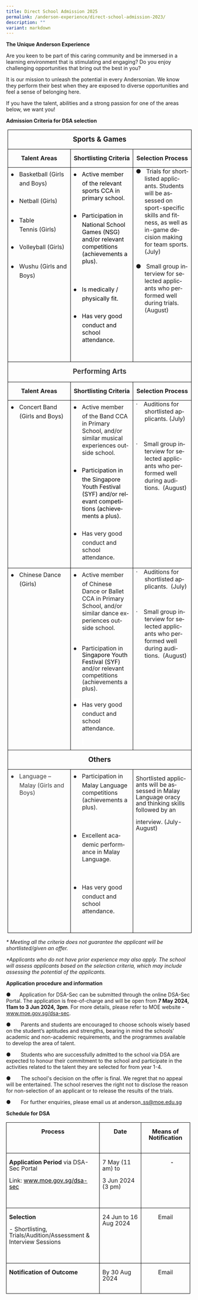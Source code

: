 ```yaml
---
title: Direct School Admission 2025
permalink: /anderson-experience/direct-school-admission-2023/
description: ""
variant: markdown
---
```

**The Unique Anderson Experience**

Are you keen to be part of this caring community and be immersed in a learning environment that is stimulating and engaging? Do you enjoy challenging opportunities that bring out the best in you?

It is our mission to unleash the potential in every Andersonian. We know they perform their best when they are exposed to diverse opportunities and feel a sense of belonging here.

If you have the talent, abilities and a strong passion for one of the areas below, we want you!

**Admission Criteria for DSA selection**

<table style="margin-left:3.0pt;border-collapse:collapse;mso-table-layout-alt:fixed;
 border:none;mso-border-alt:solid black .5pt;mso-yfti-tbllook:1024;mso-padding-alt:
 0in 5.4pt 0in 5.4pt;mso-border-insideh:.5pt solid black;mso-border-insidev:
 .5pt solid black" width="597" cellpadding="0" cellspacing="0" border="1" class="MsoNormalTable"><tbody><tr style="mso-yfti-irow:0;mso-yfti-firstrow:yes;height:23.35pt"><td style="width:447.75pt;border:solid black 1.0pt;
  mso-border-alt:solid black .5pt;padding:0in 5.4pt 0in 5.4pt;height:23.35pt" valign="top" colspan="3" width="597"><p style="text-align:center" align="center" class="MsoNormal"><b style="mso-bidi-font-weight:normal"><span style="font-size:14.0pt;
  line-height:107%" lang="EN-SG">Sports &amp; Games</span></b></p></td></tr><tr style="mso-yfti-irow:1;height:22.5pt"><td style="width:127.25pt;border:solid black 1.0pt;
  border-top:none;mso-border-top-alt:solid black .5pt;mso-border-alt:solid black .5pt;
  padding:0in 5.4pt 0in 5.4pt;height:22.5pt" valign="top" width="170"><p style="text-align:center" align="center" class="MsoNormal"><a name="_Hlk165294796"><b style="mso-bidi-font-weight:normal"><span style="font-size:12.0pt;line-height:107%" lang="EN-SG">Talent Areas</span></b></a></p></td><td style="width:157.5pt;border-top:none;border-left:
  none;border-bottom:solid black 1.0pt;border-right:solid black 1.0pt;
  mso-border-top-alt:solid black .5pt;mso-border-left-alt:solid black .5pt;
  mso-border-alt:solid black .5pt;padding:0in 5.4pt 0in 5.4pt;height:22.5pt" valign="top" width="210"><p style="text-align:center" align="center" class="MsoNormal"><span style="mso-bookmark:_Hlk165294796"><b style="mso-bidi-font-weight:normal"><span style="font-size:12.0pt;line-height:107%" lang="EN-SG">Shortlisting Criteria</span></b></span></p></td><td style="width:163.0pt;border-top:none;border-left:
  none;border-bottom:solid black 1.0pt;border-right:solid black 1.0pt;
  mso-border-top-alt:solid black .5pt;mso-border-left-alt:solid black .5pt;
  mso-border-alt:solid black .5pt;padding:0in 5.4pt 0in 5.4pt;height:22.5pt" valign="top" width="217"><p style="text-align:center" align="center" class="MsoNormal"><span style="mso-bookmark:_Hlk165294796"><b style="mso-bidi-font-weight:normal"><span style="font-size:12.0pt;line-height:107%" lang="EN-SG">Selection Process</span></b></span></p></td></tr><tr style="mso-yfti-irow:2;height:115.6pt"><td style="width:127.25pt;border:solid black 1.0pt;
  border-top:none;mso-border-top-alt:solid black .5pt;mso-border-alt:solid black .5pt;
  padding:0in 5.4pt 0in 5.4pt;height:115.6pt" valign="top" width="170"><p style="margin-top:0in;margin-right:0in;
  margin-bottom:0in;margin-left:.25in;mso-add-space:auto;text-indent:-.25in;
  line-height:normal;mso-list:l3 level1 lfo8" class="MsoListParagraphCxSpFirst"><span style="font-size:12.0pt;font-family:&quot;Noto Sans Symbols&quot;;
  mso-fareast-font-family:&quot;Noto Sans Symbols&quot;;mso-bidi-font-family:&quot;Noto Sans Symbols&quot;" lang="EN-SG"><span style="mso-list:Ignore">●<span style="font:7.0pt &quot;Times New Roman&quot;">&nbsp;&nbsp;&nbsp;&nbsp;&nbsp; </span></span></span><span style="font-size:12.0pt" lang="EN-SG">Basketball (Girls and Boys)<br style="mso-special-character:line-break"><br style="mso-special-character:line-break"></span></p><p style="margin-top:0in;margin-right:0in;
  margin-bottom:0in;margin-left:.25in;mso-add-space:auto;text-indent:-.25in;
  line-height:normal;mso-list:l3 level1 lfo8" class="MsoListParagraphCxSpMiddle"><span style="font-size:12.0pt;font-family:&quot;Noto Sans Symbols&quot;;
  mso-fareast-font-family:&quot;Noto Sans Symbols&quot;;mso-bidi-font-family:&quot;Noto Sans Symbols&quot;" lang="EN-SG"><span style="mso-list:Ignore">●<span style="font:7.0pt &quot;Times New Roman&quot;">&nbsp;&nbsp;&nbsp;&nbsp;&nbsp; </span></span></span><span style="font-size:12.0pt" lang="EN-SG">Netball&nbsp;(Girls)<br style="mso-special-character:line-break"><br style="mso-special-character:line-break"></span></p><p style="margin-top:0in;margin-right:0in;
  margin-bottom:0in;margin-left:.25in;mso-add-space:auto;text-indent:-.25in;
  line-height:normal;mso-list:l3 level1 lfo8" class="MsoListParagraphCxSpMiddle"><span style="font-size:12.0pt;font-family:&quot;Noto Sans Symbols&quot;;
  mso-fareast-font-family:&quot;Noto Sans Symbols&quot;;mso-bidi-font-family:&quot;Noto Sans Symbols&quot;" lang="EN-SG"><span style="mso-list:Ignore">●<span style="font:7.0pt &quot;Times New Roman&quot;">&nbsp;&nbsp;&nbsp;&nbsp;&nbsp; </span></span></span><span style="font-size:12.0pt" lang="EN-SG">Table Tennis&nbsp;(Girls)<br style="mso-special-character:line-break"><br style="mso-special-character:line-break"></span></p><p style="margin-top:0in;margin-right:0in;
  margin-bottom:0in;margin-left:.25in;mso-add-space:auto;text-indent:-.25in;
  line-height:normal;mso-list:l3 level1 lfo8" class="MsoListParagraphCxSpMiddle"><span style="font-size:12.0pt;font-family:&quot;Noto Sans Symbols&quot;;
  mso-fareast-font-family:&quot;Noto Sans Symbols&quot;;mso-bidi-font-family:&quot;Noto Sans Symbols&quot;" lang="EN-SG"><span style="mso-list:Ignore">●<span style="font:7.0pt &quot;Times New Roman&quot;">&nbsp;&nbsp;&nbsp;&nbsp;&nbsp; </span></span></span><span style="font-size:12.0pt" lang="EN-SG">Volleyball&nbsp;(Girls)<br style="mso-special-character:line-break"><br style="mso-special-character:line-break"></span></p><p style="margin-top:0in;margin-right:0in;
  margin-bottom:0in;margin-left:.25in;mso-add-space:auto;text-indent:-.25in;
  line-height:normal;mso-list:l3 level1 lfo8" class="MsoListParagraphCxSpLast"><span style="font-size:12.0pt;font-family:&quot;Noto Sans Symbols&quot;;
  mso-fareast-font-family:&quot;Noto Sans Symbols&quot;;mso-bidi-font-family:&quot;Noto Sans Symbols&quot;" lang="EN-SG"><span style="mso-list:Ignore">●<span style="font:7.0pt &quot;Times New Roman&quot;">&nbsp;&nbsp;&nbsp;&nbsp;&nbsp; </span></span></span><span style="font-size:12.0pt" lang="EN-SG">Wushu&nbsp;(Girls and Boys)</span></p></td><td style="width:157.5pt;border-top:none;border-left:
  none;border-bottom:solid black 1.0pt;border-right:solid black 1.0pt;
  mso-border-top-alt:solid black .5pt;mso-border-left-alt:solid black .5pt;
  mso-border-alt:solid black .5pt;padding:0in 5.4pt 0in 5.4pt;height:115.6pt" valign="top" width="210"><p style="margin-top:0in;margin-right:0in;margin-bottom:0in;
  margin-left:.25in;text-indent:-.25in;line-height:normal;mso-list:l5 level1 lfo2;
  border:none;mso-padding-alt:31.0pt 31.0pt 31.0pt 31.0pt;mso-border-shadow:
  yes" class="MsoNormal"><span style="font-size:12.0pt;
  font-family:&quot;Noto Sans Symbols&quot;;mso-fareast-font-family:&quot;Noto Sans Symbols&quot;;
  mso-bidi-font-family:&quot;Noto Sans Symbols&quot;;color:black" lang="EN-SG"><span style="mso-list:
  Ignore">●<span style="font:7.0pt &quot;Times New Roman&quot;">&nbsp;&nbsp;&nbsp;&nbsp;&nbsp; </span></span></span><span style="font-size:12.0pt;
  color:black" lang="EN-SG">Active member of the relevant sports CCA in primary school.<br style="mso-special-character:line-break"><br style="mso-special-character:line-break"></span></p><p style="margin-top:0in;margin-right:0in;margin-bottom:0in;
  margin-left:.25in;text-indent:-.25in;line-height:normal;mso-list:l5 level1 lfo2;
  border:none;mso-padding-alt:31.0pt 31.0pt 31.0pt 31.0pt;mso-border-shadow:
  yes" class="MsoNormal"><span style="font-size:12.0pt;
  font-family:&quot;Noto Sans Symbols&quot;;mso-fareast-font-family:&quot;Noto Sans Symbols&quot;;
  mso-bidi-font-family:&quot;Noto Sans Symbols&quot;;color:black" lang="EN-SG"><span style="mso-list:
  Ignore">●<span style="font:7.0pt &quot;Times New Roman&quot;">&nbsp;&nbsp;&nbsp;&nbsp;&nbsp; </span></span></span><span style="font-size:12.0pt;
  color:black" lang="EN-SG">Participation in National School Games (NSG) and/or relevant competitions (achievements a plus).</span></p><p style="margin-left:.25in;border:none;mso-padding-alt:31.0pt 31.0pt 31.0pt 31.0pt;
  mso-border-shadow:yes" class="MsoNormal"><span style="font-size:12.0pt;line-height:
  107%;color:black" lang="EN-SG">&nbsp;</span></p><p style="margin-top:0in;margin-right:0in;margin-bottom:0in;
  margin-left:.25in;text-indent:-.25in;line-height:normal;mso-list:l5 level1 lfo2;
  border:none;mso-padding-alt:31.0pt 31.0pt 31.0pt 31.0pt;mso-border-shadow:
  yes" class="MsoNormal"><span style="font-size:12.0pt;
  font-family:&quot;Noto Sans Symbols&quot;;mso-fareast-font-family:&quot;Noto Sans Symbols&quot;;
  mso-bidi-font-family:&quot;Noto Sans Symbols&quot;;color:black" lang="EN-SG"><span style="mso-list:
  Ignore">●<span style="font:7.0pt &quot;Times New Roman&quot;">&nbsp;&nbsp;&nbsp;&nbsp;&nbsp; </span></span></span><span style="font-size:12.0pt;
  color:black" lang="EN-SG">Is medically / physically fit.<br style="mso-special-character:
  line-break"><br style="mso-special-character:line-break"></span></p><p style="margin-top:0in;margin-right:0in;margin-bottom:0in;
  margin-left:.25in;text-indent:-.25in;line-height:normal;mso-list:l5 level1 lfo2;
  border:none;mso-padding-alt:31.0pt 31.0pt 31.0pt 31.0pt;mso-border-shadow:
  yes" class="MsoNormal"><span style="font-size:12.0pt;
  font-family:&quot;Noto Sans Symbols&quot;;mso-fareast-font-family:&quot;Noto Sans Symbols&quot;;
  mso-bidi-font-family:&quot;Noto Sans Symbols&quot;;color:black" lang="EN-SG"><span style="mso-list:
  Ignore">●<span style="font:7.0pt &quot;Times New Roman&quot;">&nbsp;&nbsp;&nbsp;&nbsp;&nbsp; </span></span></span><span style="font-size:12.0pt;
  color:black" lang="EN-SG">Has very good conduct and school attendance.</span></p><p style="margin-left:.25in;border:none;mso-padding-alt:31.0pt 31.0pt 31.0pt 31.0pt;
  mso-border-shadow:yes" class="MsoNormal"><span style="font-size:12.0pt;line-height:
  107%;color:black" lang="EN-SG">&nbsp;</span></p></td><td style="width:163.0pt;border-top:none;border-left:
  none;border-bottom:solid black 1.0pt;border-right:solid black 1.0pt;
  mso-border-top-alt:solid black .5pt;mso-border-left-alt:solid black .5pt;
  mso-border-alt:solid black .5pt;padding:0in 5.4pt 0in 5.4pt;height:115.6pt" valign="top" width="217"><p style="margin-top:0in;margin-right:0in;margin-bottom:0in;
  margin-left:.25in;text-indent:-.25in;line-height:normal;mso-list:l6 level1 lfo4" class="MsoNormal"><span style="font-size:12.0pt" lang="EN-SG"><span style="mso-list:Ignore">●<span style="font:7.0pt &quot;Times New Roman&quot;">&nbsp;&nbsp;&nbsp;&nbsp;&nbsp; </span></span></span><span style="font-size:12.0pt" lang="EN-SG">Trials for shortlisted applicants. Students will be assessed on sport-specific skills and fitness, as well as in-game decision making for team sports. (July)<br style="mso-special-character:
  line-break"><br style="mso-special-character:line-break"></span></p><p style="margin-top:0in;margin-right:0in;margin-bottom:0in;
  margin-left:.25in;text-indent:-.25in;line-height:normal;mso-list:l6 level1 lfo4" class="MsoNormal"><span style="font-size:12.0pt" lang="EN-SG"><span style="mso-list:Ignore">●<span style="font:7.0pt &quot;Times New Roman&quot;">&nbsp;&nbsp;&nbsp;&nbsp;&nbsp; </span></span></span><span style="font-size:12.0pt" lang="EN-SG">Small group interview for selected applicants who performed well during trials.<span style="mso-spacerun:yes">&nbsp; </span>(August)</span></p></td></tr><tr style="mso-yfti-irow:3;height:14.35pt"><td style="width:447.75pt;border:solid black 1.0pt;
  border-top:none;mso-border-top-alt:solid black .5pt;mso-border-alt:solid black .5pt;
  padding:0in 5.4pt 0in 5.4pt;height:14.35pt" valign="top" colspan="3" width="597"><p style="margin-bottom:14.0pt;text-align:center" align="center" class="MsoNormal"><b style="mso-bidi-font-weight:normal"><span style="font-size:14.0pt;
  line-height:107%;color:#3C3C3C" lang="EN-SG">Performing Arts</span></b></p></td></tr><tr style="mso-yfti-irow:4;height:26.5pt"><td style="width:127.25pt;border:solid black 1.0pt;
  border-top:none;mso-border-top-alt:solid black .5pt;mso-border-alt:solid black .5pt;
  padding:0in 5.4pt 0in 5.4pt;height:26.5pt" valign="top" width="170"><p style="text-align:center" align="center" class="MsoNormal"><b><span style="font-size:12.0pt;line-height:107%" lang="EN-SG">Talent Areas</span></b></p></td><td style="width:157.5pt;border-top:none;border-left:
  none;border-bottom:solid black 1.0pt;border-right:solid black 1.0pt;
  mso-border-top-alt:solid black .5pt;mso-border-left-alt:solid black .5pt;
  mso-border-alt:solid black .5pt;padding:0in 5.4pt 0in 5.4pt;height:26.5pt" valign="top" width="210"><p style="text-align:center" align="center" class="MsoNormal"><b><span style="font-size:12.0pt;line-height:107%" lang="EN-SG">Shortlisting Criteria<span style="color:#484848;background:white;mso-highlight:white"></span></span></b></p></td><td style="width:163.0pt;border-top:none;border-left:
  none;border-bottom:solid black 1.0pt;border-right:solid black 1.0pt;
  mso-border-top-alt:solid black .5pt;mso-border-left-alt:solid black .5pt;
  mso-border-alt:solid black .5pt;padding:0in 5.4pt 0in 5.4pt;height:26.5pt" valign="top" width="217"><p style="text-align:center" align="center" class="MsoNormal"><b><span style="font-size:12.0pt;line-height:107%" lang="EN-SG">Selection Process</span></b></p></td></tr><tr style="mso-yfti-irow:5;height:70.9pt"><td style="width:127.25pt;border:solid black 1.0pt;
  border-top:none;mso-border-top-alt:solid black .5pt;mso-border-alt:solid black .5pt;
  padding:0in 5.4pt 0in 5.4pt;height:70.9pt" valign="top" width="170"><p style="margin-top:0in;margin-right:0in;margin-bottom:
  0in;margin-left:.25in;mso-add-space:auto;text-indent:-.25in;line-height:normal;
  mso-list:l0 level1 lfo9" class="MsoListParagraph"><a name="_Hlk165294746"><span style="font-size:12.0pt;font-family:&quot;Noto Sans Symbols&quot;;
  mso-fareast-font-family:&quot;Noto Sans Symbols&quot;;mso-bidi-font-family:&quot;Noto Sans Symbols&quot;" lang="EN-SG"><span style="mso-list:Ignore">●<span style="font:7.0pt &quot;Times New Roman&quot;">&nbsp;&nbsp;&nbsp;&nbsp;&nbsp; </span></span></span><span style="font-size:12.0pt" lang="EN-SG">Concert Band (Girls and Boys)<br style="mso-special-character:line-break"><br style="mso-special-character:line-break"></span></a></p><span style="mso-bookmark:_Hlk165294746"></span><p style="margin-top:14.0pt" class="MsoNormal"><span style="mso-bookmark:_Hlk165294746"><span style="font-size:12.0pt;line-height:107%;color:#3C3C3C" lang="EN-SG">&nbsp;</span></span></p></td><td style="width:157.5pt;border-top:none;border-left:
  none;border-bottom:solid black 1.0pt;border-right:solid black 1.0pt;
  mso-border-top-alt:solid black .5pt;mso-border-left-alt:solid black .5pt;
  mso-border-alt:solid black .5pt;padding:0in 5.4pt 0in 5.4pt;height:70.9pt" valign="top" width="210"><p style="margin-top:0in;margin-right:0in;margin-bottom:0in;
  margin-left:.25in;text-indent:-.25in;line-height:normal;mso-list:l1 level1 lfo3;
  border:none;mso-padding-alt:31.0pt 31.0pt 31.0pt 31.0pt;mso-border-shadow:
  yes" class="MsoNormal"><span style="mso-bookmark:_Hlk165294746"><span style="font-size:12.0pt;font-family:&quot;Noto Sans Symbols&quot;;
  mso-fareast-font-family:&quot;Noto Sans Symbols&quot;;mso-bidi-font-family:&quot;Noto Sans Symbols&quot;" lang="EN-SG"><span style="mso-list:Ignore">●<span style="font:7.0pt &quot;Times New Roman&quot;">&nbsp;&nbsp;&nbsp;&nbsp;&nbsp; </span></span></span><span style="font-size:12.0pt" lang="EN-SG">Active member of the Band CCA in Primary School, and/or similar musical experiences outside school.<br style="mso-special-character:line-break"><br style="mso-special-character:line-break"></span></span></p><p style="margin-top:0in;margin-right:0in;margin-bottom:0in;
  margin-left:.25in;text-indent:-.25in;line-height:normal;mso-list:l1 level1 lfo3;
  border:none;mso-padding-alt:31.0pt 31.0pt 31.0pt 31.0pt;mso-border-shadow:
  yes" class="MsoNormal"><span style="mso-bookmark:_Hlk165294746"><span style="font-size:12.0pt;font-family:&quot;Noto Sans Symbols&quot;;
  mso-fareast-font-family:&quot;Noto Sans Symbols&quot;;mso-bidi-font-family:&quot;Noto Sans Symbols&quot;;
  color:black" lang="EN-SG"><span style="mso-list:Ignore">●<span style="font:7.0pt &quot;Times New Roman&quot;">&nbsp;&nbsp;&nbsp;&nbsp;&nbsp; </span></span></span><span style="font-size:12.0pt;
  color:black" lang="EN-SG">Participation in the Singapore Youth Festival (SYF) and/or relevant competitions (achievements a plus).</span></span><span style="mso-bookmark:_Hlk165294746"><span style="font-size:12.0pt" lang="EN-SG"><br style="mso-special-character:line-break"><br style="mso-special-character:line-break"><span style="color:black"></span></span></span></p><p style="margin-top:0in;margin-right:0in;margin-bottom:14.0pt;
  margin-left:.25in;text-indent:-.25in;line-height:normal;mso-list:l1 level1 lfo3;
  border:none;mso-padding-alt:31.0pt 31.0pt 31.0pt 31.0pt;mso-border-shadow:
  yes" class="MsoNormal"><span style="mso-bookmark:_Hlk165294746"><span style="font-size:12.0pt;font-family:&quot;Noto Sans Symbols&quot;;
  mso-fareast-font-family:&quot;Noto Sans Symbols&quot;;mso-bidi-font-family:&quot;Noto Sans Symbols&quot;" lang="EN-SG"><span style="mso-list:Ignore">●<span style="font:7.0pt &quot;Times New Roman&quot;">&nbsp;&nbsp;&nbsp;&nbsp;&nbsp; </span></span></span><span style="font-size:12.0pt;
  background:white;mso-highlight:white" lang="EN-SG">Has very good conduct and school attendance</span></span><span style="mso-bookmark:_Hlk165294746"><span style="font-size:12.0pt" lang="EN-SG">.</span></span></p></td><td style="width:163.0pt;border-top:none;border-left:
  none;border-bottom:solid black 1.0pt;border-right:solid black 1.0pt;
  mso-border-top-alt:solid black .5pt;mso-border-left-alt:solid black .5pt;
  mso-border-alt:solid black .5pt;padding:0in 5.4pt 0in 5.4pt;height:70.9pt" valign="top" width="217"><p style="margin-top:0in;margin-right:0in;margin-bottom:
  0in;margin-left:.25in;mso-add-space:auto;text-indent:-.25in;line-height:normal;
  mso-list:l4 level1 lfo7" class="MsoListParagraph"><span style="mso-bookmark:_Hlk165294746"><span style="font-size:12.0pt;font-family:Symbol;mso-fareast-font-family:
  Symbol;mso-bidi-font-family:Symbol" lang="EN-SG"><span style="mso-list:Ignore">·<span style="font:7.0pt &quot;Times New Roman&quot;">&nbsp;&nbsp;&nbsp;&nbsp;&nbsp;&nbsp; </span></span></span><span style="font-size:12.0pt" lang="EN-SG">Auditions for shortlisted applicants. (July)</span></span></p><p class="MsoNormal"><span style="mso-bookmark:_Hlk165294746"><span style="font-size:12.0pt;line-height:107%" lang="EN-SG">&nbsp;</span></span></p><p style="margin-top:0in;margin-right:0in;margin-bottom:
  0in;margin-left:.25in;mso-add-space:auto;text-indent:-.25in;line-height:normal;
  mso-list:l4 level1 lfo7" class="MsoListParagraph"><span style="mso-bookmark:_Hlk165294746"><span style="font-size:12.0pt;font-family:Symbol;mso-fareast-font-family:
  Symbol;mso-bidi-font-family:Symbol" lang="EN-SG"><span style="mso-list:Ignore">·<span style="font:7.0pt &quot;Times New Roman&quot;">&nbsp;&nbsp;&nbsp;&nbsp;&nbsp;&nbsp; </span></span></span><span style="font-size:12.0pt" lang="EN-SG">Small group interview for selected applicants who performed well during auditions.<span style="mso-spacerun:yes">&nbsp; </span>(August)</span></span></p></td></tr><tr style="mso-yfti-irow:6;height:70.9pt"><td style="width:127.25pt;border:solid black 1.0pt;
  border-top:none;mso-border-top-alt:solid black .5pt;mso-border-alt:solid black .5pt;
  padding:0in 5.4pt 0in 5.4pt;height:70.9pt" valign="top" width="170"><p style="margin-top:0in;margin-right:0in;margin-bottom:
  0in;margin-left:.25in;mso-add-space:auto;text-indent:-.25in;line-height:normal;
  mso-list:l0 level1 lfo9" class="MsoListParagraph"><span style="font-size:12.0pt;font-family:&quot;Noto Sans Symbols&quot;;mso-fareast-font-family:
  &quot;Noto Sans Symbols&quot;;mso-bidi-font-family:&quot;Noto Sans Symbols&quot;" lang="EN-SG"><span style="mso-list:Ignore">●<span style="font:7.0pt &quot;Times New Roman&quot;">&nbsp;&nbsp;&nbsp;&nbsp;&nbsp; </span></span></span><span style="font-size:12.0pt" lang="EN-SG">Chinese Dance (Girls)</span></p><p style="margin-top:14.0pt" class="MsoNormal"><span style="font-size:12.0pt;line-height:107%;color:#3C3C3C" lang="EN-SG">&nbsp;</span></p></td><td style="width:157.5pt;border-top:none;border-left:
  none;border-bottom:solid black 1.0pt;border-right:solid black 1.0pt;
  mso-border-top-alt:solid black .5pt;mso-border-left-alt:solid black .5pt;
  mso-border-alt:solid black .5pt;padding:0in 5.4pt 0in 5.4pt;height:70.9pt" valign="top" width="210"><p style="margin-top:0in;margin-right:0in;margin-bottom:0in;
  margin-left:.25in;text-indent:-.25in;line-height:normal;mso-list:l1 level1 lfo3;
  border:none;mso-padding-alt:31.0pt 31.0pt 31.0pt 31.0pt;mso-border-shadow:
  yes" class="MsoNormal"><span style="font-size:12.0pt;
  font-family:&quot;Noto Sans Symbols&quot;;mso-fareast-font-family:&quot;Noto Sans Symbols&quot;;
  mso-bidi-font-family:&quot;Noto Sans Symbols&quot;" lang="EN-SG"><span style="mso-list:Ignore">●<span style="font:7.0pt &quot;Times New Roman&quot;">&nbsp;&nbsp;&nbsp;&nbsp;&nbsp; </span></span></span><span style="font-size:12.0pt" lang="EN-SG">Active member of Chinese Dance or Ballet CCA in Primary School, and/or similar dance experiences outside school.<br style="mso-special-character:line-break"><br style="mso-special-character:line-break"></span></p><p style="margin-left:.25in;mso-add-space:auto;
  text-indent:-.25in;mso-list:l1 level1 lfo3" class="MsoListParagraph"><span style="font-size:12.0pt;line-height:115%;font-family:&quot;Noto Sans Symbols&quot;;
  mso-fareast-font-family:&quot;Noto Sans Symbols&quot;;mso-bidi-font-family:&quot;Noto Sans Symbols&quot;" lang="EN-SG"><span style="mso-list:Ignore">●<span style="font:7.0pt &quot;Times New Roman&quot;">&nbsp;&nbsp;&nbsp;&nbsp;&nbsp; </span></span></span><span style="font-size:12.0pt;
  line-height:115%;mso-fareast-font-family:Calibri;mso-bidi-font-family:Calibri" lang="EN-SG">Participation in </span><span style="font-size:12.0pt;line-height:115%;
  color:black" lang="EN-SG">Singapore Youth Festival (SYF)</span><span style="font-size:12.0pt;line-height:115%;mso-fareast-font-family:Calibri;
  mso-bidi-font-family:Calibri" lang="EN-SG"> and/or relevant competitions (achievements a plus).</span></p><p style="margin-top:0in;margin-right:0in;margin-bottom:0in;
  margin-left:.25in;text-indent:-.25in;line-height:normal;mso-list:l1 level1 lfo3;
  border:none;mso-padding-alt:31.0pt 31.0pt 31.0pt 31.0pt;mso-border-shadow:
  yes" class="MsoNormal"><span style="font-size:12.0pt;
  font-family:&quot;Noto Sans Symbols&quot;;mso-fareast-font-family:&quot;Noto Sans Symbols&quot;;
  mso-bidi-font-family:&quot;Noto Sans Symbols&quot;;background:white;mso-highlight:white" lang="EN-SG"><span style="mso-list:Ignore">●<span style="font:7.0pt &quot;Times New Roman&quot;">&nbsp;&nbsp;&nbsp;&nbsp;&nbsp; </span></span></span><span style="font-size:12.0pt;
  background:white;mso-highlight:white" lang="EN-SG">Has very good conduct and school attendance.</span></p><p style="margin-left:.25in;border:none;mso-padding-alt:31.0pt 31.0pt 31.0pt 31.0pt;
  mso-border-shadow:yes" class="MsoNormal"><span style="font-size:12.0pt;line-height:
  107%;background:white;mso-highlight:white" lang="EN-SG">&nbsp;</span></p></td><td style="width:163.0pt;border-top:none;border-left:
  none;border-bottom:solid black 1.0pt;border-right:solid black 1.0pt;
  mso-border-top-alt:solid black .5pt;mso-border-left-alt:solid black .5pt;
  mso-border-alt:solid black .5pt;padding:0in 5.4pt 0in 5.4pt;height:70.9pt" valign="top" width="217"><p style="margin-top:0in;margin-right:0in;margin-bottom:
  0in;margin-left:.25in;mso-add-space:auto;text-indent:-.25in;line-height:normal;
  mso-list:l4 level1 lfo7" class="MsoListParagraph"><span style="font-size:12.0pt;font-family:Symbol;mso-fareast-font-family:Symbol;
  mso-bidi-font-family:Symbol" lang="EN-SG"><span style="mso-list:Ignore">·<span style="font:7.0pt &quot;Times New Roman&quot;">&nbsp;&nbsp;&nbsp;&nbsp;&nbsp;&nbsp; </span></span></span><span style="font-size:12.0pt" lang="EN-SG">Auditions for shortlisted applicants.<span style="mso-spacerun:yes">&nbsp; </span>(July)</span></p><p class="MsoNormal"><span style="font-size:12.0pt;line-height:107%" lang="EN-SG">&nbsp;</span></p><p style="margin-top:0in;margin-right:0in;margin-bottom:
  0in;margin-left:.25in;mso-add-space:auto;text-indent:-.25in;line-height:normal;
  mso-list:l4 level1 lfo7" class="MsoListParagraph"><span style="font-size:12.0pt;font-family:Symbol;mso-fareast-font-family:Symbol;
  mso-bidi-font-family:Symbol" lang="EN-SG"><span style="mso-list:Ignore">·<span style="font:7.0pt &quot;Times New Roman&quot;">&nbsp;&nbsp;&nbsp;&nbsp;&nbsp;&nbsp; </span></span></span><span style="font-size:12.0pt" lang="EN-SG">Small group interview for selected applicants who performed well during auditions.<span style="mso-spacerun:yes">&nbsp; </span>(August)</span></p></td></tr><tr style="mso-yfti-irow:7;height:27.4pt"><td style="width:447.75pt;border:solid black 1.0pt;
  border-top:none;mso-border-top-alt:solid black .5pt;mso-border-alt:solid black .5pt;
  padding:0in 5.4pt 0in 5.4pt;height:27.4pt" valign="top" colspan="3" width="597"><p style="text-align:center" align="center" class="MsoNormal"><b style="mso-bidi-font-weight:normal"><span style="font-size:14.0pt;
  line-height:107%" lang="EN-SG">Others</span></b><span style="font-size:14.0pt;
  line-height:107%" lang="EN-SG"></span></p></td></tr><tr style="mso-yfti-irow:8;mso-yfti-lastrow:yes;height:53.9pt"><td style="width:127.25pt;border:solid black 1.0pt;
  border-top:none;mso-border-top-alt:solid black .5pt;mso-border-alt:solid black .5pt;
  padding:0in 5.4pt 0in 5.4pt;height:53.9pt" valign="top" width="170"><p style="margin-top:0in;margin-right:0in;margin-bottom:10.0pt;
  margin-left:.25in;text-indent:-.25in;line-height:normal;mso-list:l8 level1 lfo5;
  border:none;mso-padding-alt:31.0pt 31.0pt 31.0pt 31.0pt;mso-border-shadow:
  yes" class="MsoNormal"><span style="font-size:12.0pt;
  font-family:&quot;Noto Sans Symbols&quot;;mso-fareast-font-family:&quot;Noto Sans Symbols&quot;;
  mso-bidi-font-family:&quot;Noto Sans Symbols&quot;;color:#3C3C3C" lang="EN-SG"><span style="mso-list:Ignore">●<span style="font:7.0pt &quot;Times New Roman&quot;">&nbsp;&nbsp;&nbsp;&nbsp;&nbsp; </span></span></span><span style="font-size:12.0pt;
  color:#3C3C3C" lang="EN-SG">Language – Malay (Girls and Boys)</span></p></td><td style="width:157.5pt;border-top:none;border-left:
  none;border-bottom:solid black 1.0pt;border-right:solid black 1.0pt;
  mso-border-top-alt:solid black .5pt;mso-border-left-alt:solid black .5pt;
  mso-border-alt:solid black .5pt;padding:0in 5.4pt 0in 5.4pt;height:53.9pt" valign="top" width="210"><p style="margin-top:0in;margin-right:0in;margin-bottom:0in;
  margin-left:.25in;text-indent:-.25in;line-height:normal;mso-list:l8 level1 lfo5;
  border:none;mso-padding-alt:31.0pt 31.0pt 31.0pt 31.0pt;mso-border-shadow:
  yes" class="MsoNormal"><span style="font-size:12.0pt;
  font-family:&quot;Noto Sans Symbols&quot;;mso-fareast-font-family:&quot;Noto Sans Symbols&quot;;
  mso-bidi-font-family:&quot;Noto Sans Symbols&quot;" lang="EN-SG"><span style="mso-list:Ignore">●<span style="font:7.0pt &quot;Times New Roman&quot;">&nbsp;&nbsp;&nbsp;&nbsp;&nbsp; </span></span></span><span style="font-size:12.0pt" lang="EN-SG">Participation in Malay Language competitions (achievements a plus).</span></p><p style="margin-left:.25in;border:none;mso-padding-alt:31.0pt 31.0pt 31.0pt 31.0pt;
  mso-border-shadow:yes" class="MsoNormal"><span style="font-size:12.0pt;line-height:
  107%" lang="EN-SG">&nbsp;</span></p><p style="margin-top:0in;margin-right:0in;margin-bottom:0in;
  margin-left:.25in;text-indent:-.25in;line-height:normal;mso-list:l8 level1 lfo5;
  border:none;mso-padding-alt:31.0pt 31.0pt 31.0pt 31.0pt;mso-border-shadow:
  yes" class="MsoNormal"><span style="font-size:12.0pt;
  font-family:&quot;Noto Sans Symbols&quot;;mso-fareast-font-family:&quot;Noto Sans Symbols&quot;;
  mso-bidi-font-family:&quot;Noto Sans Symbols&quot;" lang="EN-SG"><span style="mso-list:Ignore">●<span style="font:7.0pt &quot;Times New Roman&quot;">&nbsp;&nbsp;&nbsp;&nbsp;&nbsp; </span></span></span><span style="font-size:12.0pt" lang="EN-SG">Excellent academic performance in Malay Language.</span></p><p style="margin-left:.25in;border:none;mso-padding-alt:31.0pt 31.0pt 31.0pt 31.0pt;
  mso-border-shadow:yes" class="MsoNormal"><span style="font-size:12.0pt;line-height:
  107%" lang="EN-SG">&nbsp;</span></p><p style="margin-top:0in;margin-right:0in;margin-bottom:0in;
  margin-left:.25in;text-indent:-.25in;line-height:normal;mso-list:l8 level1 lfo5;
  border:none;mso-padding-alt:31.0pt 31.0pt 31.0pt 31.0pt;mso-border-shadow:
  yes" class="MsoNormal"><span style="font-size:12.0pt;
  font-family:&quot;Noto Sans Symbols&quot;;mso-fareast-font-family:&quot;Noto Sans Symbols&quot;;
  mso-bidi-font-family:&quot;Noto Sans Symbols&quot;" lang="EN-SG"><span style="mso-list:Ignore">●<span style="font:7.0pt &quot;Times New Roman&quot;">&nbsp;&nbsp;&nbsp;&nbsp;&nbsp; </span></span></span><span style="font-size:12.0pt" lang="EN-SG">Has very good conduct and school attendance.</span></p><p class="MsoNormal"><span style="font-size:12.0pt;line-height:107%" lang="EN-SG">&nbsp;</span></p></td><td style="width:163.0pt;border-top:none;border-left:
  none;border-bottom:solid black 1.0pt;border-right:solid black 1.0pt;
  mso-border-top-alt:solid black .5pt;mso-border-left-alt:solid black .5pt;
  mso-border-alt:solid black .5pt;padding:0in 5.4pt 0in 5.4pt;height:53.9pt" valign="top" width="217"><p class="MsoNormal"><span style="font-size:12.0pt;line-height:107%" lang="EN-SG">Shortlisted applicants will be assessed in Malay Language oracy and thinking skills followed by an<span style="mso-spacerun:yes">&nbsp;</span></span></p><p class="MsoNormal"><span style="font-size:12.0pt;line-height:107%" lang="EN-SG">interview. (July-August)</span></p></td></tr></tbody></table>

_\* Meeting all the criteria does not guarantee the applicant will be shortlisted/given an offer._

_\*Applicants who do not have prior experience may also apply. The school will assess applicants based on the selection criteria, which may include assessing the potential of the applicants._

**Application procedure and information**

●&nbsp;&nbsp;&nbsp;&nbsp;&nbsp; Application for DSA-Sec can be submitted through the online DSA-Sec Portal. The application is free-of-charge and will be open from **7 May 2024, 11am to 3 Jun 2024, 3pm**. For more details, please refer to MOE website - www.moe.gov.sg/dsa-sec.

●&nbsp;&nbsp;&nbsp;&nbsp;&nbsp;&nbsp; Parents and students are encouraged to choose schools wisely based on the student’s aptitudes and strengths, bearing in mind the schools’ academic and non-academic requirements, and the programmes available to develop the area of talent.

●&nbsp;&nbsp;&nbsp;&nbsp;&nbsp;&nbsp; Students who are successfully admitted to the school via DSA are expected to honour their commitment to the school and participate in the activities related to the talent they are selected for from year 1-4.

●&nbsp;&nbsp;&nbsp;&nbsp;&nbsp;&nbsp; The school's decision on the offer is final. We regret that no appeal will be entertained. The school reserves the right not to disclose the reason for non-selection of an applicant or to release the results of the trials.

●&nbsp;&nbsp;&nbsp;&nbsp;&nbsp;&nbsp; For further enquiries, please email us at anderson\_ss@moe.edu.sg

**Schedule for DSA**

<table style="border-collapse:collapse;mso-table-layout-alt:fixed;border:none;
 mso-border-alt:solid black .5pt;mso-yfti-tbllook:1024;mso-padding-alt:0in 5.4pt 0in 5.4pt;
 mso-border-insideh:.5pt solid black;mso-border-insidev:.5pt solid black" width="601" cellpadding="0" cellspacing="0" border="1" class="MsoNormalTable"><tbody><tr style="mso-yfti-irow:0;mso-yfti-firstrow:yes"><td style="width:211.25pt;border:solid black 1.0pt;
  mso-border-alt:solid black .5pt;padding:0in 5.4pt 0in 5.4pt" valign="top" width="282"><p style="text-align:center" align="center" class="MsoNormal"><b style="mso-bidi-font-weight:normal"><span style="font-size:12.0pt;
  line-height:107%" lang="EN-SG">Process</span></b></p><p style="text-align:center" align="center" class="MsoNormal"><b style="mso-bidi-font-weight:normal"><span style="font-size:12.0pt;
  line-height:107%" lang="EN-SG">&nbsp;</span></b></p></td><td style="width:1.75in;border:solid black 1.0pt;
  border-left:none;mso-border-left-alt:solid black .5pt;mso-border-alt:solid black .5pt;
  padding:0in 5.4pt 0in 5.4pt" valign="top" width="168"><p style="text-align:center" align="center" class="MsoNormal"><b style="mso-bidi-font-weight:normal"><span style="font-size:12.0pt;
  line-height:107%" lang="EN-SG">Date</span></b></p></td><td style="width:113.55pt;border:solid black 1.0pt;
  border-left:none;mso-border-left-alt:solid black .5pt;mso-border-alt:solid black .5pt;
  padding:0in 5.4pt 0in 5.4pt" valign="top" width="151"><p style="text-align:center" align="center" class="MsoNormal"><b style="mso-bidi-font-weight:normal"><span style="font-size:12.0pt;
  line-height:107%" lang="EN-SG">Means of Notification</span></b></p></td></tr><tr style="mso-yfti-irow:1"><td style="width:211.25pt;border:solid black 1.0pt;
  border-top:none;mso-border-top-alt:solid black .5pt;mso-border-alt:solid black .5pt;
  padding:0in 5.4pt 0in 5.4pt" valign="top" width="282"><p class="MsoNormal"><b style="mso-bidi-font-weight:normal"><span style="font-size:12.0pt;line-height:107%" lang="EN-SG">Application Period</span></b><span style="font-size:12.0pt;line-height:107%" lang="EN-SG"> via DSA-Sec Portal</span></p><p class="MsoNormal"><span style="font-size:12.0pt;line-height:107%" lang="EN-SG">Link: </span><span lang="EN-SG"><a href="http://www.moe.gov.sg/dsa-sec"><span style="font-size:12.0pt;line-height:107%;color:black">www.moe.gov.sg/dsa-sec</span></a></span><span style="font-size:12.0pt;line-height:107%" lang="EN-SG"></span></p><p class="MsoNormal"><span style="font-size:12.0pt;line-height:107%" lang="EN-SG">&nbsp;</span></p></td><td style="width:1.75in;border-top:none;border-left:
  none;border-bottom:solid black 1.0pt;border-right:solid black 1.0pt;
  mso-border-top-alt:solid black .5pt;mso-border-left-alt:solid black .5pt;
  mso-border-alt:solid black .5pt;padding:0in 5.4pt 0in 5.4pt" valign="top" width="168"><p class="MsoNormal"><span style="font-size:12.0pt;line-height:107%" lang="EN-SG">7 May (11 am) to</span></p><p class="MsoNormal"><span style="font-size:12.0pt;line-height:107%" lang="EN-SG">3 Jun 2024 (3 pm)</span></p><p class="MsoNormal"><span style="font-size:12.0pt;line-height:107%" lang="EN-SG">&nbsp;</span></p></td><td style="width:113.55pt;border-top:none;border-left:
  none;border-bottom:solid black 1.0pt;border-right:solid black 1.0pt;
  mso-border-top-alt:solid black .5pt;mso-border-left-alt:solid black .5pt;
  mso-border-alt:solid black .5pt;padding:0in 5.4pt 0in 5.4pt" valign="top" width="151"><p style="margin-left:.75in;border:none;mso-padding-alt:31.0pt 31.0pt 31.0pt 31.0pt;
  mso-border-shadow:yes" class="MsoNormal"><span style="font-size:12.0pt;line-height:
  107%;color:black" lang="EN-SG">-</span></p></td></tr><tr style="mso-yfti-irow:2"><td style="width:211.25pt;border:solid black 1.0pt;
  border-top:none;mso-border-top-alt:solid black .5pt;mso-border-alt:solid black .5pt;
  padding:0in 5.4pt 0in 5.4pt" valign="top" width="282"><p class="MsoNormal"><b style="mso-bidi-font-weight:normal"><span style="font-size:12.0pt;line-height:107%" lang="EN-SG">Selection</span></b></p><p class="MsoNormal"><span style="font-size:12.0pt;line-height:107%" lang="EN-SG">- Shortlisting, Trials/Audition/Assessment &amp; Interview Sessions</span></p><p class="MsoNormal"><span style="font-size:12.0pt;line-height:107%" lang="EN-SG">&nbsp;</span></p></td><td style="width:1.75in;border-top:none;border-left:
  none;border-bottom:solid black 1.0pt;border-right:solid black 1.0pt;
  mso-border-top-alt:solid black .5pt;mso-border-left-alt:solid black .5pt;
  mso-border-alt:solid black .5pt;padding:0in 5.4pt 0in 5.4pt" valign="top" width="168"><p class="MsoNormal"><span style="font-size:12.0pt;line-height:107%" lang="EN-SG">24 Jun to 16 Aug 2024</span></p></td><td style="width:113.55pt;border-top:none;border-left:
  none;border-bottom:solid black 1.0pt;border-right:solid black 1.0pt;
  mso-border-top-alt:solid black .5pt;mso-border-left-alt:solid black .5pt;
  mso-border-alt:solid black .5pt;padding:0in 5.4pt 0in 5.4pt" valign="top" width="151"><p style="text-align:center" align="center" class="MsoNormal"><span style="font-size:12.0pt;line-height:107%" lang="EN-SG">Email</span></p></td></tr><tr style="mso-yfti-irow:3;mso-yfti-lastrow:yes"><td style="width:211.25pt;border:solid black 1.0pt;
  border-top:none;mso-border-top-alt:solid black .5pt;mso-border-alt:solid black .5pt;
  padding:0in 5.4pt 0in 5.4pt" valign="top" width="282"><p class="MsoNormal"><b style="mso-bidi-font-weight:normal"><span style="font-size:12.0pt;line-height:107%" lang="EN-SG">Notification of Outcome</span></b></p><p class="MsoNormal"><span style="font-size:12.0pt;line-height:107%" lang="EN-SG">&nbsp;</span></p></td><td style="width:1.75in;border-top:none;border-left:
  none;border-bottom:solid black 1.0pt;border-right:solid black 1.0pt;
  mso-border-top-alt:solid black .5pt;mso-border-left-alt:solid black .5pt;
  mso-border-alt:solid black .5pt;padding:0in 5.4pt 0in 5.4pt" valign="top" width="168"><p class="MsoNormal"><span style="font-size:12.0pt;line-height:107%" lang="EN-SG">By 30 Aug 2024</span></p></td><td style="width:113.55pt;border-top:none;border-left:
  none;border-bottom:solid black 1.0pt;border-right:solid black 1.0pt;
  mso-border-top-alt:solid black .5pt;mso-border-left-alt:solid black .5pt;
  mso-border-alt:solid black .5pt;padding:0in 5.4pt 0in 5.4pt" valign="top" width="151"><p style="text-align:center" align="center" class="MsoNormal"><span style="font-size:12.0pt;line-height:107%" lang="EN-SG">Email</span></p></td></tr></tbody></table>